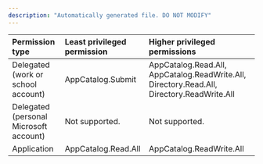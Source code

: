 ```yaml
---
description: "Automatically generated file. DO NOT MODIFY"
---
```


|Permission type|Least privileged permission|Higher privileged permissions|
|:---|:---|:---|
|Delegated (work or school account)|AppCatalog.Submit|AppCatalog.Read.All, AppCatalog.ReadWrite.All, Directory.Read.All, Directory.ReadWrite.All|
|Delegated (personal Microsoft account)|Not supported.|Not supported.|
|Application|AppCatalog.Read.All|AppCatalog.ReadWrite.All|

